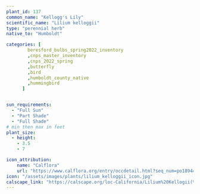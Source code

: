 ```yaml
---
plant_id: 137
common_name: "Kellogg's Lily"
scientific_name: "Lilium kelloggii"
type: "perennial herb"
native_to: "Humboldt"

categories: [
        beresford_bulbs_spring2022_inventory
        ,cnps_master_inventory
        ,cnps_2022_spring
        ,butterfly
        ,bird
        ,humboldt_county_native
        ,hummingbird
      ]


sun_requirements:
  - "Full Sun"
  - "Part Shade"
  - "Full Shade"
# min then max in feet
plant_size:
  - height: 
    - 3.5
    - 7

icon_attribution: 
    name: "Calflora"
    url: "https://www.calflora.org/entry/occdetail.html?seq_num=po18944"
icon: "/assets/images/plants/lilium_kelloggii_icon.jpg"
calscape_link: "https://calscape.org/loc-California/Lilium%20Kellogii(%20)"
---
```



